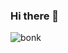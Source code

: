 ### Hi there 👋




![bonk ](https://user-images.githubusercontent.com/55284821/167063286-19a7478d-eff2-4689-b166-72595033003f.gif)
